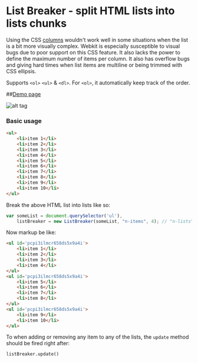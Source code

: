 List Breaker - split HTML lists into lists chunks
========

Using the CSS [columns](https://developer.mozilla.org/en-US/docs/Web/CSS/columns) wouldn't work well in some situations
when the list is a bit more visually complex. Webkit is especially susceptible to visual bugs due to poor support on this
CSS feature. It also lacks the power to define the maximum number of items per column. It also has overflow bugs and
giving hard times when list items are multiline or being trimmed with CSS ellipsis.

Supports `<ol>` `<ul>` & `<dl>`. For `<ol>`, it automatically keep track of the order.


##[Demo page](http://codepen.io/vsync/pen/ORrJgz?editors=0010)

![alt tag](https://raw.githubusercontent.com/yairEO/listBreaker/master/preview.gif)

### Basic usage

```html
<ul>
    <li>item 1</li>
    <li>item 2</li>
    <li>item 3</li>
    <li>item 4</li>
    <li>item 5</li>
    <li>item 6</li>
    <li>item 7</li>
    <li>item 8</li>
    <li>item 9</li>
    <li>item 10</li>
</ul>
```

Break the above HTML list into lists like so:

```javascript
var someList = document.querySelector('ul'),
    listBreaker = new ListBreaker(someList, "n-items", 4); // "n-lists" or "n-items"
```

Now markup be like:

```html
<ul id='pcpi3ilmcr658ds5x9a4i'>
    <li>item 1</li>
    <li>item 2</li>
    <li>item 3</li>
    <li>item 4</li>
</ul>
<ul id='pcpi3ilmcr658ds5x9a4i'>
    <li>item 5</li>
    <li>item 6</li>
    <li>item 7</li>
    <li>item 8</li>
</ul>
<ul id='pcpi3ilmcr658ds5x9a4i'>
    <li>item 9</li>
    <li>item 10</li>
</ul>
```

To when adding or removing any item to any of the lists, the `update` method should be fired right after:

    listBreaker.update()


